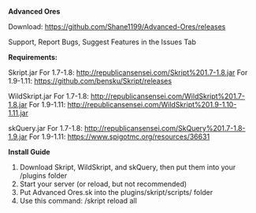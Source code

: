 **Advanced Ores**

Download: https://github.com/Shane1199/Advanced-Ores/releases

Support, Report Bugs, Suggest Features in the Issues Tab



**Requirements:**

Skript.jar
For 1.7-1.8: http://republicansensei.com/Skript%201.7-1.8.jar
For 1.9-1.11: https://github.com/bensku/Skript/releases

WildSkript.jar
For 1.7-1.8: http://republicansensei.com/WildSkript%201.7-1.8.jar
For 1.9-1.11: http://republicansensei.com/WildSkript%201.9-1.10-1.11.jar

skQuery.jar
For 1.7-1.8: http://republicansensei.com/SkQuery%201.7-1.8-1.9.jar
For 1.9-1.11: https://www.spigotmc.org/resources/36631

**Install Guide**

1. Download Skript, WildSkript, and skQuery, then put them into your /plugins folder
2. Start your server (or reload, but not recommended)
3. Put Advanced Ores.sk into the plugins/skript/scripts/ folder
4. Use this command: /skript reload all
